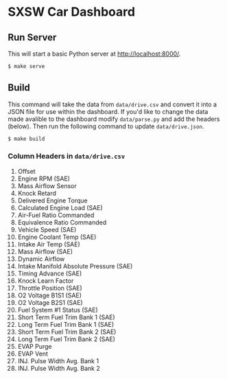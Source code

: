 # SXSW Car Dashboard

## Run Server

This will start a basic Python server at <http://localhost:8000/>.

```bash
$ make serve
```

## Build

This command will take the data from `data/drive.csv` and convert it into a JSON file for use within the dashboard. If you'd like to change the data made avalible to the dashboard modify `data/parse.py` and add the headers (below). Then run the following command to update `data/drive.json`.

```bash
$ make build
```

### Column Headers in `data/drive.csv`

1. Offset
1. Engine RPM (SAE)
1. Mass Airflow Sensor
1. Knock Retard
1. Delivered Engine Torque
1. Calculated Engine Load (SAE)
1. Air-Fuel Ratio Commanded
1. Equivalence Ratio Commanded
1. Vehicle Speed (SAE)
1. Engine Coolant Temp (SAE)
1. Intake Air Temp (SAE)
1. Mass Airflow (SAE)
1. Dynamic Airflow
1. Intake Manifold Absolute Pressure (SAE)
1. Timing Advance (SAE)
1. Knock Learn Factor
1. Throttle Position (SAE)
1. O2 Voltage B1S1 (SAE)
1. O2 Voltage B2S1 (SAE)
1. Fuel System #1 Status (SAE)
1. Short Term Fuel Trim Bank 1 (SAE)
1. Long Term Fuel Trim Bank 1 (SAE)
1. Short Term Fuel Trim Bank 2 (SAE)
1. Long Term Fuel Trim Bank 2 (SAE)
1. EVAP Purge
1. EVAP Vent
1. INJ. Pulse Width Avg. Bank 1
1. INJ. Pulse Width Avg. Bank 2
